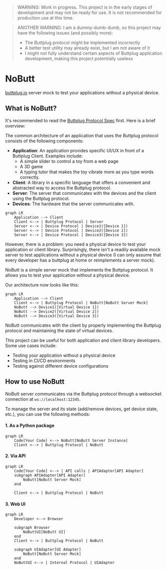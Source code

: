 > WARNING: Work in progress. This project is in the early stages of development and may not be ready for use. It is not recommended for production use at this time.

> ANOTHER WARNING:
> I am a dummy-dumb-dumb, so this project may have the following issues (and possibly more):
> - The Buttplug protocol might be implemented incorrectly
> - A better test utility may already exist, but I am not aware of it
> - I might not fully understand certain aspects of Buttplug application development, making this project potentially useless

# NoButt

[buttplug.io](https://buttplug.io) server mock to test your applications without a physical device.

## What is NoButt?

It's recommended to read the [Buttplug Protocol Spec](https://buttplug-spec.docs.buttplug.io/) first. Here is a brief overview:

The common architecture of an application that uses the Buttplug protocol consists of the following components:
- **Application**: An application provides specific UI/UX in front of a Buttplug Client. Examples include:
    * A simple slider to control a toy from a web page
    * A 3D game
    * A typing tutor that makes the toy vibrate more as you type words correctly.
- **Client**: A library in a specific language that offers a convenient and abstracted way to access the Buttplug protocol.
- **Server**: The server that communicates with the devices and the client using the Buttplug protocol.
- **Devices**: The hardware that the server communicates with.

```mermaid
graph LR
    Application --> Client
    Client <--> | Buttplug Protocol | Server
    Server <--> | Device Protocol | Device1([Device 1])
    Server <--> | Device Protocol | Device2([Device 2])
    Server <--> | Device Protocol | Device3([Device 3])
```

However, there is a problem: you need a physical device to test your application or client library. Surprisingly, there isn't a readily available mock server to test applications without a physical device (I can only assume that every developer has a buttplug at home or reimplements a server mock).

NoButt is a simple server mock that implements the Buttplug protocol. It allows you to test your application without a physical device.

Our architecture now looks like this:

```mermaid
graph LR
    Application --> Client
    Client <--> | Buttplug Protocol | NoButt[NoButt Server Mock]
    NoButt --> Device1([Virtual Device 1])
    NoButt --> Device2([Virtual Device 2])
    NoButt --> Device3([Virtual Device 3])
```

NoButt communicates with the client by properly implementing the Buttplug protocol and maintaining the state of virtual devices.

This project can be useful for both application and client library developers. Some use cases include:
- Testing your application without a physical device
- Testing in CI/CD environments
- Testing against different device configurations

## How to use NoButt

NoButt server communicates via the Buttplug protocol through a websocket connection at `ws://localhost:12345`.

To manage the server and its state (add/remove devices, get device state, etc.), you can use the following methods:

#### 1. As a Python package

```mermaid
graph LR
    Code[Your Code] <--> NoButt[NoButt Server Instance]
    Client <--> | Buttplug Protocol | NoButt
```

#### 2. Via API

```mermaid
graph LR
    Code[Your Code] <--> | API calls | APIAdapter[API Adapter]
    subgraph APIAdapter[API Adapter]
        NoButt[NoButt Server Mock]
    end

    Client <--> | Buttplug Protocol | NoButt
```

#### 3. Web UI

```mermaid
graph LR
    Developer <--> Browser

    subgraph Browser
        NoButtUI[NoButt UI]
    end
    Client <--> | Buttplug Protocol | NoButt

    subgraph UIAdapter[UI Adapter]
        NoButt[NoButt Server Mock]
    end
    NoButtUI <--> | Internal Protocol | UIAdapter
```
